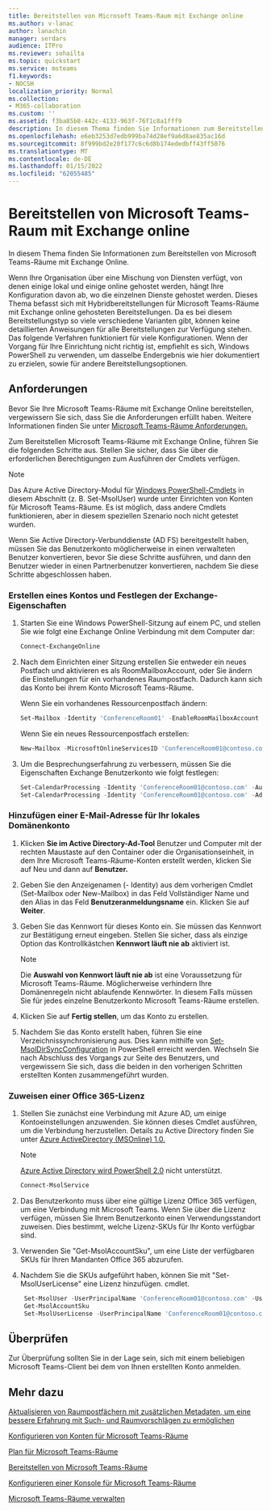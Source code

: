 ```yaml
---
title: Bereitstellen von Microsoft Teams-Raum mit Exchange online
ms.author: v-lanac
author: lanachin
manager: serdars
audience: ITPro
ms.reviewer: sohailta
ms.topic: quickstart
ms.service: msteams
f1.keywords:
- NOCSH
localization_priority: Normal
ms.collection:
- M365-collaboration
ms.custom: ''
ms.assetid: f3ba85b8-442c-4133-963f-76f1c8a1fff9
description: In diesem Thema finden Sie Informationen zum Bereitstellen von Microsoft Teams-Räume mit Exchange Online.
ms.openlocfilehash: e6eb3253d7edb999ba74d28ef9a6d8ae835ac16d
ms.sourcegitcommit: 8f999bd2e20f177c6c6d8b174ededbff43ff5076
ms.translationtype: MT
ms.contentlocale: de-DE
ms.lasthandoff: 01/15/2022
ms.locfileid: "62055485"
---
```

# <a name="deploy-microsoft-teams-rooms-with-exchange-online"></a>Bereitstellen von Microsoft Teams-Raum mit Exchange online

In diesem Thema finden Sie Informationen zum Bereitstellen von Microsoft Teams-Räume mit Exchange Online.
  
Wenn Ihre Organisation über eine Mischung von Diensten verfügt, von denen einige lokal und einige online gehostet werden, hängt Ihre Konfiguration davon ab, wo die einzelnen Dienste gehostet werden. Dieses Thema befasst sich mit Hybridbereitstellungen für Microsoft Teams-Räume mit Exchange online gehosteten Bereitstellungen. Da es bei diesem Bereitstellungstyp so viele verschiedene Varianten gibt, können keine detaillierten Anweisungen für alle Bereitstellungen zur Verfügung stehen. Das folgende Verfahren funktioniert für viele Konfigurationen. Wenn der Vorgang für Ihre Einrichtung nicht richtig ist, empfiehlt es sich, Windows PowerShell zu verwenden, um dasselbe Endergebnis wie hier dokumentiert zu erzielen, sowie für andere Bereitstellungsoptionen.

## <a name="requirements"></a>Anforderungen

Bevor Sie Ihre Microsoft Teams-Räume mit Exchange Online bereitstellen, vergewissern Sie sich, dass Sie die Anforderungen erfüllt haben. Weitere Informationen finden Sie unter [Microsoft Teams-Räume Anforderungen.](requirements.md)
  
Zum Bereitstellen Microsoft Teams-Räume mit Exchange Online, führen Sie die folgenden Schritte aus. Stellen Sie sicher, dass Sie über die erforderlichen Berechtigungen zum Ausführen der Cmdlets verfügen. 

   > [!NOTE]
   >  Das Azure Active Directory-Modul für [Windows PowerShell-Cmdlets](/powershell/azure/active-directory/overview?view=azureadps-1.0) in diesem Abschnitt (z. B. Set-MsolUser) wurde unter Einrichten von Konten für Microsoft Teams-Räume. Es ist möglich, dass andere Cmdlets funktionieren, aber in diesem speziellen Szenario noch nicht getestet wurden.

Wenn Sie Active Directory-Verbunddienste (AD FS) bereitgestellt haben, müssen Sie das Benutzerkonto möglicherweise in einen verwalteten Benutzer konvertieren, bevor Sie diese Schritte ausführen, und dann den Benutzer wieder in einen Partnerbenutzer konvertieren, nachdem Sie diese Schritte abgeschlossen haben.
  
### <a name="create-an-account-and-set-exchange-properties"></a>Erstellen eines Kontos und Festlegen der Exchange-Eigenschaften

1. Starten Sie eine Windows PowerShell-Sitzung auf einem PC, und stellen Sie wie folgt eine Exchange Online Verbindung mit dem Computer dar:

    ``` Powershell
   Connect-ExchangeOnline
    ```

2. Nach dem Einrichten einer Sitzung erstellen Sie entweder ein neues Postfach und aktivieren es als RoomMailboxAccount, oder Sie ändern die Einstellungen für ein vorhandenes Raumpostfach. Dadurch kann sich das Konto bei ihrem Konto Microsoft Teams-Räume.

   Wenn Sie ein vorhandenes Ressourcenpostfach ändern:

   ``` Powershell
   Set-Mailbox -Identity 'ConferenceRoom01' -EnableRoomMailboxAccount $true -RoomMailboxPassword (ConvertTo-SecureString -String <password> -AsPlainText -Force)
   ```

    Wenn Sie ein neues Ressourcenpostfach erstellen:

   ``` Powershell
   New-Mailbox -MicrosoftOnlineServicesID 'ConferenceRoom01@contoso.com' -Alias ConferenceRoom01 -Name 'ConferenceRoom01' -Room -EnableRoomMailboxAccount $true -RoomMailboxPassword (ConvertTo-SecureString -String <password> -AsPlainText -Force)
   ```

3. Um die Besprechungserfahrung zu verbessern, müssen Sie die Eigenschaften Exchange Benutzerkonto wie folgt festlegen:

   ``` Powershell
   Set-CalendarProcessing -Identity 'ConferenceRoom01@contoso.com' -AutomateProcessing AutoAccept -AddOrganizerToSubject $false -AllowConflicts $false -DeleteComments $false -DeleteSubject $false -RemovePrivateProperty $false
   Set-CalendarProcessing -Identity 'ConferenceRoom01@contoso.com' -AddAdditionalResponse $true -AdditionalResponse "This is a Microsoft Teams Rooms enabled  room!"
   ```

### <a name="add-an-email-address-for-your-on-premises-domain-account"></a>Hinzufügen einer E-Mail-Adresse für Ihr lokales Domänenkonto

1. Klicken **Sie im Active Directory-Ad-Tool** Benutzer und Computer mit der rechten Maustaste auf den Container oder die Organisationseinheit, in dem Ihre Microsoft Teams-Räume-Konten erstellt werden, klicken Sie auf Neu und dann auf **Benutzer.** 
2. Geben Sie den Anzeigenamen (- Identity) aus dem vorherigen Cmdlet  (Set-Mailbox oder New-Mailbox) in das Feld Vollständiger Name und den Alias in das Feld **Benutzeranmeldungsname** ein. Klicken Sie auf **Weiter**.
3. Geben Sie das Kennwort für dieses Konto ein. Sie müssen das Kennwort zur Bestätigung erneut eingeben. Stellen Sie sicher, dass als einzige Option das Kontrollkästchen **Kennwort läuft nie ab** aktiviert ist.

    > [!NOTE]
    > Die **Auswahl von Kennwort läuft nie ab** ist eine Voraussetzung für Microsoft Teams-Räume. Möglicherweise verhindern Ihre Domänenregeln nicht ablaufende Kennwörter. In diesem Falls müssen Sie für jedes einzelne Benutzerkonto Microsoft Teams-Räume erstellen.
  
4. Klicken Sie auf **Fertig stellen**, um das Konto zu erstellen.
5. Nachdem Sie das Konto erstellt haben, führen Sie eine Verzeichnissynchronisierung aus. Dies kann mithilfe von [Set-MsolDirSyncConfiguration](/powershell/module/msonline/set-msoldirsyncconfiguration?view=azureadps-1.0) in PowerShell erreicht werden. Wechseln Sie nach Abschluss des Vorgangs zur Seite des Benutzers, und vergewissern Sie sich, dass die beiden in den vorherigen Schritten erstellten Konten zusammengeführt wurden.

### <a name="assign-an-office-365-license"></a>Zuweisen einer Office 365-Lizenz

1. Stellen Sie zunächst eine Verbindung mit Azure AD, um einige Kontoeinstellungen anzuwenden. Sie können dieses Cmdlet ausführen, um die Verbindung herzustellen. Details zu Active Directory finden Sie unter [Azure ActiveDirectory (MSOnline) 1.0.](/powershell/azure/active-directory/overview?view=azureadps-1.0)

   > [!NOTE]
   > [Azure Active Directory wird PowerShell 2.0](/powershell/azure/active-directory/overview?view=azureadps-2.0) nicht unterstützt.

    ``` PowerShell
   Connect-MsolService
    ```

2. Das Benutzerkonto muss über eine gültige Lizenz Office 365 verfügen, um eine Verbindung mit Microsoft Teams. Wenn Sie über die Lizenz verfügen, müssen Sie Ihrem Benutzerkonto einen Verwendungsstandort zuweisen. Dies bestimmt, welche Lizenz-SKUs für Ihr Konto verfügbar sind.
3. Verwenden Sie "Get-MsolAccountSku", um eine Liste der verfügbaren SKUs für Ihren Mandanten Office 365 abzurufen.
4. Nachdem Sie die SKUs aufgeführt haben, können Sie mit "Set-MsolUserLicense" eine Lizenz hinzufügen. <!-- Set-AzureADUserLicense--> cmdlet. 

    ```PowerShell
     Set-MsolUser -UserPrincipalName 'ConferenceRoom01@contoso.com' -UsageLocation 'US'
     Get-MsolAccountSku
     Set-MsolUserLicense -UserPrincipalName 'ConferenceRoom01@contoso.com' -AddLicenses 'contoso:MEETING_ROOM
    ```

## <a name="validate"></a>Überprüfen

Zur Überprüfung sollten Sie in der Lage sein, sich mit einem beliebigen Microsoft Teams-Client bei dem von Ihnen erstellten Konto anmelden.
  
## <a name="see-also"></a>Mehr dazu

[Aktualisieren von Raumpostfächern mit zusätzlichen Metadaten, um eine bessere Erfahrung mit Such- und Raumvorschlägen zu ermöglichen](/powershell/module/exchange/set-place)

[Konfigurieren von Konten für Microsoft Teams-Räume](rooms-configure-accounts.md)

[Plan für Microsoft Teams-Räume](rooms-plan.md)
  
[Bereitstellen von Microsoft Teams-Räume](rooms-deploy.md)
  
[Konfigurieren einer Konsole für Microsoft Teams-Räume](console.md)
  
[Microsoft Teams-Räume verwalten](rooms-manage.md)
